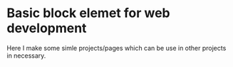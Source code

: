 # Basic block elemet for web development<br>
Here I make some simle projects/pages which can be use in other projects in necessary.
